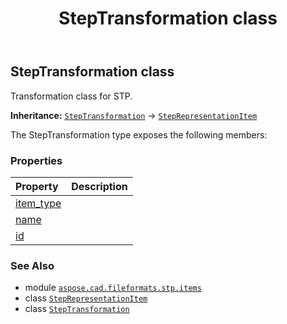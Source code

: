 ﻿---
title: StepTransformation class
second_title: Aspose.CAD for Python via .NET API References
description: 
type: docs
weight: 770
url: /python-net/aspose.cad.fileformats.stp.items/steptransformation/
is_root: false
---

## StepTransformation class

Transformation class for STP.



**Inheritance:** [`StepTransformation`](/cad/python-net/aspose.cad.fileformats.stp.items/steptransformation) → 
[`StepRepresentationItem`](/cad/python-net/aspose.cad.fileformats.stp.items/steprepresentationitem)



The StepTransformation type exposes the following members:

### Properties
| Property | Description |
| :- | :- |
| [item_type](/cad/python-net/aspose.cad.fileformats.stp.items/steptransformation/item_type) |  |
| [name](/cad/python-net/aspose.cad.fileformats.stp.items/steptransformation/name) |  |
| [id](/cad/python-net/aspose.cad.fileformats.stp.items/steptransformation/id) |  |



### See Also
* module [`aspose.cad.fileformats.stp.items`](..)
* class [`StepRepresentationItem`](/cad/python-net/aspose.cad.fileformats.stp.items/steprepresentationitem)
* class [`StepTransformation`](/cad/python-net/aspose.cad.fileformats.stp.items/steptransformation)
